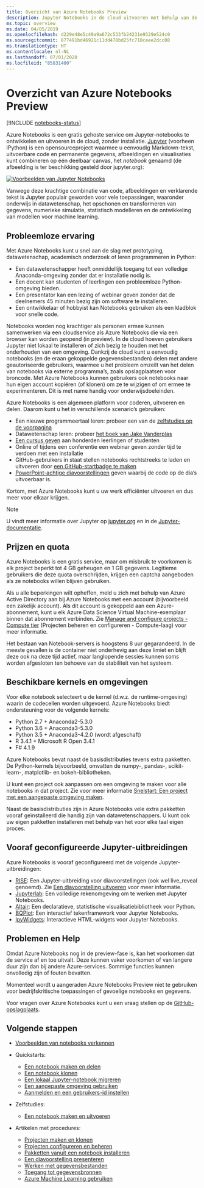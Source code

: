 ```yaml
---
title: Overzicht van Azure Notebooks Preview
description: Jupyter Notebooks in de cloud uitvoeren met behulp van de gratis Azure Notebooks Preview-service, waarvoor geen installatie of configuratie is vereist.
ms.topic: overview
ms.date: 04/05/2019
ms.openlocfilehash: d229e48e5c49a9a672c533fb24231e9329e524c0
ms.sourcegitcommit: 877491bd46921c11dd478bd25fc718ceee2dcc08
ms.translationtype: HT
ms.contentlocale: nl-NL
ms.lasthandoff: 07/01/2020
ms.locfileid: "85831400"
---
```

# <a name="overview-of-azure-notebooks-preview"></a>Overzicht van Azure Notebooks Preview

[!INCLUDE [notebooks-status](../../includes/notebooks-status.md)]

Azure Notebooks is een gratis gehoste service om Jupyter-notebooks te ontwikkelen en uitvoeren in de cloud, zonder installatie. [Jupyter](https://jupyter.org/) (voorheen IPython) is een opensourceproject waarmee u eenvoudig Markdown-tekst, uitvoerbare code en permanente gegevens, afbeeldingen en visualisaties kunt combineren op één deelbaar canvas, het *notebook* genaamd (de afbeelding is ter beschikking gesteld door jupyter.org):

[![Voorbeelden van Jupyter Notebooks](https://jupyter.org/assets/jupyterpreview.png)](https://jupyter.org/assets/jupyterpreview.png#lightbox)

Vanwege deze krachtige combinatie van code, afbeeldingen en verklarende tekst is Jupyter populair geworden voor vele toepassingen, waaronder onderwijs in datawetenschap, het opschonen en transformeren van gegevens, numerieke simulatie, statistisch modelleren en de ontwikkeling van modellen voor machine learning.

## <a name="hassle-free-experience"></a>Probleemloze ervaring

Met Azure Notebooks kunt u snel aan de slag met prototyping, datawetenschap, academisch onderzoek of leren programmeren in Python:

- Een datawetenschapper heeft onmiddellijk toegang tot een volledige Anaconda-omgeving zonder dat er installatie nodig is.
- Een docent kan studenten of leerlingen een probleemloze Python-omgeving bieden.
- Een presentator kan een lezing of webinar geven zonder dat de deelnemers 45 minuten bezig zijn om software te installeren.
- Een ontwikkelaar of hobbyist kan Notebooks gebruiken als een kladblok voor snelle code.

Notebooks worden nog krachtiger als personen ermee kunnen samenwerken via een cloudservice als Azure Notebooks die via een browser kan worden geopend (in preview). In de cloud hoeven gebruikers Jupyter niet lokaal te installeren of zich bezig te houden met het onderhouden van een omgeving. Dankzij de cloud kunt u eenvoudig notebooks (en de eraan gekoppelde gegevensbestanden) delen met andere geautoriseerde gebruikers, waarmee u het probleem omzeilt van het delen van notebooks via externe programma’s, zoals opslagplaatsen voor broncode. Met Azure Notebooks kunnen gebruikers ook notebooks naar hun eigen account kopiëren (of klonen) om ze te wijzigen of om ermee te experimenteren. Dit is met name handig voor onderwijsdoeleinden.

Azure Notebooks is een algemeen platform voor coderen, uitvoeren en delen. Daarom kunt u het in verschillende scenario’s gebruiken:

- Een nieuwe programmeertaal leren: probeer een van de [zelfstudies op de voorpagina](https://notebooks.azure.com/Microsoft/projects/samples/html/Introduction%20to%20Python.ipynb)
- Datawetenschap leren: probeer [het boek van Jake Vanderplas](https://notebooks.azure.com/jakevdp/projects/PythonDataScienceHandbook)
- [Een cursus geven](https://notebooks.azure.com/garth-wells/projects/CUED-IA-Computing-Michaelmas) aan honderden leerlingen of studenten
- Online of tijdens een conferentie een webinar geven zonder tijd te verdoen met een installatie 
- GitHub-gebruikers in staat stellen notebooks rechtstreeks te laden en uitvoeren door [een GitHub-startbadge te maken](https://notebooks.azure.com/help/projects/sharing/create-a-github-badge)
- [PowerPoint-achtige diavoorstellingen](https://notebooks.azure.com/help/jupyter-notebooks/slides) geven waarbij de code op de dia’s uitvoerbaar is.

Kortom, met Azure Notebooks kunt u uw werk efficiënter uitvoeren en dus meer voor elkaar krijgen.

> [!Note]
> U vindt meer informatie over Jupyter op [jupyter.org](https://jupyter.org/) en in de [Jupyter-documentatie](https://jupyter-notebook.readthedocs.io/en/latest/).

## <a name="pricing-and-quotas"></a>Prijzen en quota

Azure Notebooks is een gratis service, maar om misbruik te voorkomen is elk project beperkt tot 4 GB geheugen en 1 GB gegevens. Legitieme gebruikers die deze quota overschrijden, krijgen een captcha aangeboden als ze notebooks willen blijven gebruiken.

Als u alle beperkingen wilt opheffen, meld u zich met behulp van Azure Active Directory aan bij Azure Notebooks met een account (bijvoorbeeld een zakelijk account). Als dit account is gekoppeld aan een Azure-abonnement, kunt u elk Azure Data Science Virtual Machine-exemplaar binnen dat abonnement verbinden. Zie [Manage and configure projects - Compute tier](configure-manage-azure-notebooks-projects.md#compute-tier) (Projecten beheren en configureren - Compute-laag) voor meer informatie.

Het bestaan van Notebook-servers is hoogstens 8 uur gegarandeerd. In de meeste gevallen is de container niet onderhevig aan deze limiet en blijft deze ook na deze tijd actief, maar langlopende sessies kunnen soms worden afgesloten ten behoeve van de stabiliteit van het systeem.

## <a name="available-kernels-and-environments"></a>Beschikbare kernels en omgevingen

Voor elke notebook selecteert u de kernel (d.w.z. de runtime-omgeving) waarin de codecellen worden uitgevoerd. Azure Notebooks biedt ondersteuning voor de volgende kernels:

- Python 2.7 + Anaconda2-5.3.0
- Python 3.6 + Anaconda3-5.3.0
- Python 3.5 + Anaconda3-4.2.0 (wordt afgeschaft)
- R 3.4.1 + Microsoft R Open 3.4.1
- F# 4.1.9

Azure Notebooks bevat naast de basisdistributies tevens extra pakketten. De Python-kernels bijvoorbeeld, omvatten de numpy-, pandas-, scikit-learn-, matplotlib- en bokeh-bibliotheken.

U kunt een project ook aanpassen om een omgeving te maken voor alle notebooks in dat project. Zie voor meer informatie [Snelstart: Een project met een aangepaste omgeving maken](quickstart-create-jupyter-notebook-project-environment.md).

Naast de basisdistributies zijn in Azure Notebooks vele extra pakketten vooraf geïnstalleerd die handig zijn van datawetenschappers. U kunt ook uw eigen pakketten installeren met behulp van het voor elke taal eigen proces.

## <a name="pre-configured-jupyter-extensions"></a>Vooraf geconfigureerde Jupyter-uitbreidingen

Azure Notebooks is vooraf geconfigureerd met de volgende Jupyter-uitbreidingen:

- [RISE](https://github.com/damianavila/RISE): Een Jupyter-uitbreiding voor diavoorstellingen (ook wel live_reveal genoemd). Zie [Een diavoorstelling uitvoeren](present-jupyter-notebooks-slideshow.md) voor meer informatie.
- [Jupyterlab](https://github.com/jupyterlab/jupyterlab): Een volledige rekenomgeving om te werken met Jupyter Notebooks.
- [Altair](https://github.com/ellisonbg/altair): Een declaratieve, statistische visualisatiebibliotheek voor Python.
- [BQPlot](https://github.com/bloomberg/bqplot): Een interactief tekenframework voor Jupyter Notebooks.
- [IpyWidgets](https://github.com/jupyter-widgets/ipywidgets): Interactieve HTML-widgets voor Jupyter Notebooks.

## <a name="issues-and-getting-help"></a>Problemen en Help

Omdat Azure Notebooks nog in de preview-fase is, kan het voorkomen dat de service af en toe uitvalt. Deze kunnen vaker voorkomen of van langere duur zijn dan bij andere Azure-services. Sommige functies kunnen onvolledig zijn of fouten bevatten.

Momenteel wordt u aangeraden Azure Notebooks Preview niet te gebruiken voor bedrijfskritische toepassingen of gevoelige notebooks en gegevens.

Voor vragen over Azure Notebooks kunt u een vraag stellen op de [GitHub-opslagplaats](https://github.com/Microsoft/AzureNotebooks/issues).

## <a name="next-steps"></a>Volgende stappen  

- [Voorbeelden van notebooks verkennen](azure-notebooks-samples.md)

- Quickstarts:

  - [Een notebook maken en delen](quickstart-create-share-jupyter-notebook.md)
  - [Een notebook klonen](quickstart-clone-jupyter-notebook.md)
  - [Een lokaal Jupyter-notebook migreren](quickstart-migrate-local-jupyter-notebook.md)
  - [Een aangepaste omgeving gebruiken](quickstart-create-jupyter-notebook-project-environment.md)
  - [Aanmelden en een gebruikers-id instellen](quickstart-sign-in-azure-notebooks.md)

- Zelfstudies:

  - [Een notebook maken en uitvoeren](tutorial-create-run-jupyter-notebook.md  )

- Artikelen met procedures:
  
  - [Projecten maken en klonen](create-clone-jupyter-notebooks.md)
  - [Projecten configureren en beheren](configure-manage-azure-notebooks-projects.md)
  - [Pakketten vanuit een notebook installeren](install-packages-jupyter-notebook.md)
  - [Een diavoorstelling presenteren](present-jupyter-notebooks-slideshow.md)
  - [Werken met gegevensbestanden](work-with-project-data-files.md)
  - [Toegang tot gegevensbronnen](access-data-resources-jupyter-notebooks.md)
  - [Azure Machine Learning gebruiken](use-machine-learning-services-jupyter-notebooks.md)
